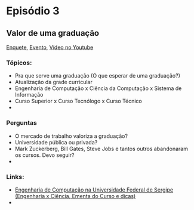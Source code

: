 # Episódio 3
## Valor de uma graduação

[Enquete](https://www.facebook.com/groups/GDGAracaju/permalink/370933196440227/),
[Evento](https://plus.google.com/events/cpdqse36ml0i8qnu5rkak76m6s4), [Vídeo no Youtube](#)

### Tópicos:
 - Pra que serve uma graduação (O que esperar de uma graduação?)
 - Atualização da grade curricular
 - Engenharia de Computação x Ciência da Computação x Sistema de Informação
 - Curso Superior x Curso Tecnólogo x Curso Técnico
  -
 
### Perguntas
 - O mercado de trabalho valoriza a graduação?
 - Universidade pública ou privada?
 - Mark Zuckerberg, Bill Gates, Steve Jobs e tantos outros abandonaram os cursos. Devo seguir?
 - 

### Links:
 - [Engenharia de Computação na Universidade Federal de Sergipe (Engenharia x Ciência, Ementa do Curso e dicas)](https://speakerdeck.com/fernandomalmeida/engenharia-de-computacao-na-universidade-federal-de-sergipe)
 - 
